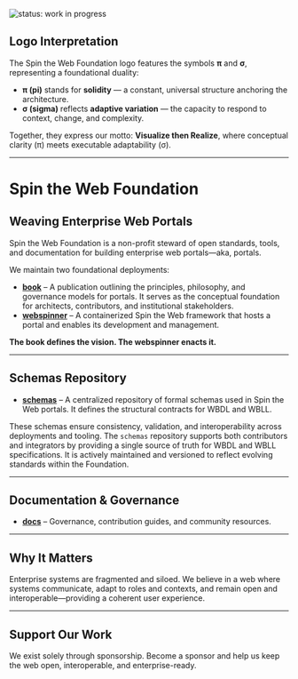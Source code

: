 ![status: work in progress](https://img.shields.io/badge/status-WIP-yellow)

## Logo Interpretation

The Spin the Web Foundation logo features the symbols **π** and **σ**, representing a foundational duality:

- **π (pi)** stands for **solidity** — a constant, universal structure anchoring the architecture.
- **σ (sigma)** reflects **adaptive variation** — the capacity to respond to context, change, and complexity.

Together, they express our motto: **Visualize then Realize**, where conceptual clarity (π) meets executable adaptability (σ).

---

# Spin the Web Foundation

## Weaving Enterprise Web Portals

Spin the Web Foundation is a non-profit steward of open standards, tools, and documentation for building enterprise web portals—aka, portals.

We maintain two foundational deployments:

- [**book**](https://github.com/spintheweb/book) – A publication outlining the principles, philosophy, and governance models for portals. It serves as the conceptual foundation for architects, contributors, and institutional stakeholders.
- [**webspinner**](https://github.com/spintheweb/webspinner) – A containerized Spin the Web framework that hosts a portal and enables its development and management.

**The book defines the vision. The webspinner enacts it.**

---

## Schemas Repository

- [**schemas**](https://github.com/spintheweb/schemas) – A centralized repository of formal schemas used in Spin the Web portals. It defines the structural contracts for WBDL and WBLL.

These schemas ensure consistency, validation, and interoperability across deployments and tooling. The `schemas` repository supports both contributors and integrators by providing a single source of truth for WBDL and WBLL specifications. It is actively maintained and versioned to reflect evolving standards within the Foundation.

---

## Documentation & Governance

- [**docs**](https://github.com/spintheweb/foundation) – Governance, contribution guides, and community resources.

---

## Why It Matters

Enterprise systems are fragmented and siloed. We believe in a web where systems communicate, adapt to roles and contexts, and remain open and interoperable—providing a coherent user experience.

---

## Support Our Work

We exist solely through sponsorship. Become a sponsor and help us keep the web open, interoperable, and enterprise-ready.
